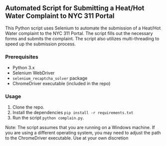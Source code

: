 ## Automated Script for Submitting a Heat/Hot Water Complaint to NYC 311 Portal

This Python script uses Selenium to automate the submission of a Heat/Hot Water complaint to the NYC 311 Portal. The script fills out the necessary forms and submits the complaint. The script also utilizes multi-threading to speed up the submission process.

### Prerequisites

- Python 3.x
- Selenium WebDriver
- `selenium_recaptcha_solver` package
- ChromeDriver executable (included in the repo)

### Usage

1. Clone the repo.
3. Install the dependencies `pip install -r requirements.txt` 
4. Run the script `python complain.py`.

Note: The script assumes that you are running on a Windows machine. If you are using a different operating system, you may need to adjust the path to the ChromeDriver executable.  Use at your own discretion 


